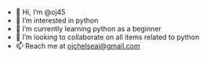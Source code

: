 - 👋 Hi, I’m @oj45
- 👀 I’m interested in python
- 🌱 I’m currently learning python as a beginner
- 💞️ I’m looking to collaborate on all items related to python
- 📫 Reach me at ojchelseai@gmail.com

<!---
oj45/oj45 is a ✨ special ✨ repository because its `README.md` (this file) appears on your GitHub profile.
You can click the Preview link to take a look at your changes.
--->
